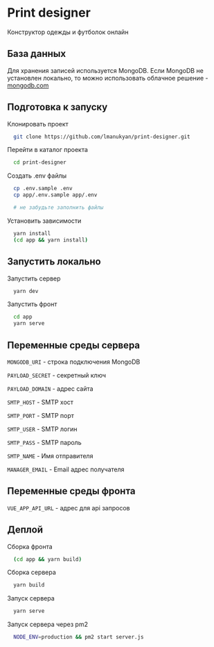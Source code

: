 
# Print designer

Конструктор одежды и футболок онлайн


## База данных

Для хранения записей используется MongoDB. Если MongoDB не установлен локально, то можно использовать облачное решение - [mongodb.com](https://mongodb.com)


## Подготовка к запуску

Клонировать проект

```bash
  git clone https://github.com/lmanukyan/print-designer.git
```

Перейти в каталог проекта

```bash
  cd print-designer
```

Создать .env файлы

```bash
  cp .env.sample .env
  cp app/.env.sample app/.env
```
```bash
  # не забудьте заполнить файлы
```

Установить зависимости

```bash
  yarn install
  (cd app && yarn install)
```
## Запустить локально

Запустить сервер

```bash
  yarn dev
```

Запустить фронт

```bash
  cd app
  yarn serve
```


## Переменные среды сервера

`MONGODB_URI` - строка подключения MongoDB

`PAYLOAD_SECRET` - секретный ключ 

`PAYLOAD_DOMAIN` - адрес сайта

`SMTP_HOST` - SMTP хост

`SMTP_PORT` - SMTP порт

`SMTP_USER` - SMTP логин

`SMTP_PASS` - SMTP пароль

`SMTP_NAME` - Имя отправителя

`MANAGER_EMAIL` - Email адрес получателя

## Переменные среды фронта

`VUE_APP_API_URL` - адрес для api запросов 


## Деплой

Сборка фронта

```bash
  (cd app && yarn build)
```

Сборка сервера

```bash
  yarn build
```

Запуск сервера

```bash
  yarn serve
```

Запуск сервера через pm2

```bash
  NODE_ENV=production && pm2 start server.js
```

